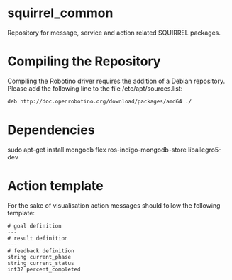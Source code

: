 squirrel_common
===============

Repository for message, service and action related SQUIRREL packages.

Compiling the Repository
========================

Compiling the Robotino driver requires the addition of a Debian repository.
Please add the following line to the file /etc/apt/sources.list:
```bash
deb http://doc.openrobotino.org/download/packages/amd64 ./
```

Dependencies
============

sudo apt-get install mongodb flex ros-indigo-mongodb-store liballegro5-dev

Action template
===============

For the sake of visualisation action messages should follow the following template:
```
# goal definition
---
# result definition
---
# feedback definition
string current_phase
string current_status
int32 percent_completed
```
